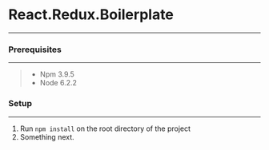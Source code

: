 # React.Redux.Boilerplate
___

### Prerequisites
___
> - Npm 3.9.5
> - Node 6.2.2

### Setup
___
1. Run `npm install` on the root directory of the project
2. Something next.
